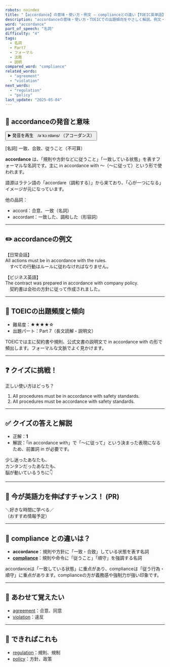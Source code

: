 ```yaml
---
robots: noindex
title: "【accordance】の意味・使い方・例文 ― complianceとの違い【TOEIC英単語】"
description: "accordanceの意味・使い方・TOEICでの出題傾向をやさしく解説。例文・クイズ付きでcomplianceとの違いもわかりやすく学べます。"
word: "accordance"
part_of_speech: "名詞"
difficulty: "4"
tags:
  - 名詞
  - Part7
  - フォーマル
  - 法務
  - 説明
compared_word: "compliance"
related_words:
  - "agreement"
  - "violation"
next_words:
  - "regulation"
  - "policy"
last_update: "2025-05-04"
---
```


## 🔰 accordanceの発音と意味

<button class="play-audio" onclick="playTTS('accordance')">
  <span class="play-audio-main">
    ▶️ 発音を再生　/əˈkɔːrdəns/
  </span>
  <span class="play-audio-sub">
    （アコーダンス）
  </span>
</button>

[名詞] 一致、合致、従うこと（不可算）

**accordance** は、「規則や方針などに従うこと」「一致している状態」を表すフォーマルな名詞です。主に in accordance with ～（～に従って）という形で使われます。

語源はラテン語の「accordare（調和する）」から来ており、「心が一つになる」イメージが元になっています。

他の品詞：  
- accord：合意、一致（名詞）
- accordant：一致した、調和した（形容詞）

---

## ✏️ accordanceの例文

【日常会話】  
All actions must be in accordance with the rules.  
　すべての行動はルールに従わなければなりません。

【ビジネス英語】  
The contract was prepared in accordance with company policy.  
　契約書は会社の方針に従って作成されました。

---

## 🎯 TOEICの出題頻度と傾向

- 難易度：★★★★☆
- 出題パート：Part 7（長文読解・説明文）

TOEICでは主に契約書や規則、公式文書の説明文で in accordance with の形で頻出します。フォーマルな文脈でよく見かけます。

---

## ❓ クイズに挑戦！

正しい使い方はどっち？

1. All procedures must be in accordance with safety standards.  
2. All procedures must be accordance with safety standards.

---

## ✅ クイズの答えと解説

- 正解：**1**
- 解説：「in accordance with」で「～に従って」という決まった表現になるため、前置詞 in が必要です。

少し迷ったあなたも、  
カンタンだったあなたも、  
脳が動いているうちに👇️

---

## 🚀 今が英語力を伸ばすチャンス！ (PR)

<div class="info-center">
＼好きな時間に学べる／<br>  
（おすすめ情報予定）
</div>

---

## 🤔  compliance との違いは？

- **accordance**：規則や方針に「一致・合致」している状態を表す名詞
- **[compliance](/word/compliance)**：規則や命令に「従うこと」「順守」を強調する名詞

accordanceは「一致している状態」に重点があり、complianceは「従う行為・順守」に重点があります。complianceの方が義務感や強制力が強い印象です。

---

## 🧩 あわせて覚えたい

- [agreement](/word/agreement)：合意、同意
- [violation](/word/violation)：違反

---

## 📖 できればこれも

- [regulation](/word/regulation)：規則、規制
- [policy](/word/policy)：方針、政策

<!-- cvid: aid42_bid36 -->
